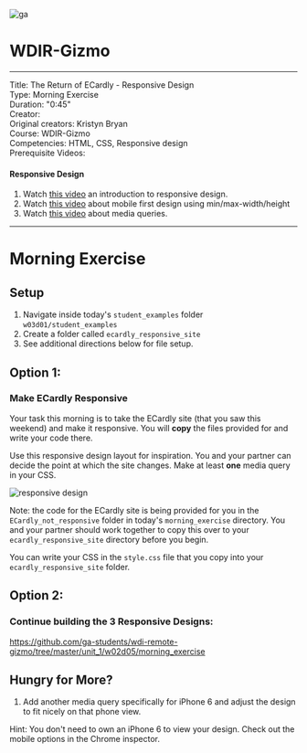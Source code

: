 ![ga](http://mobbook.generalassemb.ly/ga_cog.png)

# WDIR-Gizmo

---
Title: The Return of ECardly - Responsive Design<br>
Type: Morning Exercise <br>
Duration: "0:45"<br>
Creator:<br>
    Original creators: Kristyn Bryan<br>
    Course: WDIR-Gizmo<br>
Competencies: HTML, CSS, Responsive design <br>
Prerequisite Videos:

#### Responsive Design
1. Watch [this video](https://www.youtube.com/watch?v=BsuCBmzLf_U&index=21&list=PLdnONIhPScST0Vy4LrIZiYKpFNoxgyH7J) an introduction to responsive design.
1. Watch [this video](https://www.youtube.com/watch?v=iQIj7Lu64M4&index=22&list=PLdnONIhPScST0Vy4LrIZiYKpFNoxgyH7J) about mobile first design using min/max-width/height
1. Watch [this video](https://www.youtube.com/watch?v=GYygtVolViM&index=23&list=PLdnONIhPScST0Vy4LrIZiYKpFNoxgyH7J) about media queries.

---

# Morning Exercise

## Setup

1. Navigate inside today's `student_examples` folder `w03d01/student_examples`
2. Create a folder called `ecardly_responsive_site`
3. See additional directions below for file setup.

## Option 1:
### Make ECardly Responsive

Your task this morning is to take the ECardly site (that you saw this weekend) and make it responsive. You will **copy** the files provided for and write your code there.

Use this responsive design layout for inspiration. You and your partner can decide the point at which the site changes. Make at least **one** media query in your CSS.

![responsive design](https://i.imgur.com/JocEexn.png)

Note: the code for the ECardly site is being provided for you in the `ECardly_not_responsive` folder in today's `morning_exercise` directory. You and your partner should work together to copy this over to your `ecardly_responsive_site` directory before you begin.

You can write your CSS in the `style.css` file that you copy into your `ecardly_responsive_site` folder.


## Option 2: 
### Continue building the 3 Responsive Designs:
https://github.com/ga-students/wdi-remote-gizmo/tree/master/unit_1/w02d05/morning_exercise

## Hungry for More?
1. Add another media query specifically for iPhone 6 and adjust the design to fit nicely on that phone view.

Hint: You don't need to own an iPhone 6 to view your design. Check out the mobile options in the Chrome inspector.
